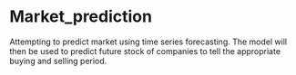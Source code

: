 # Market_prediction
Attempting to predict market using time series forecasting.
The model will then be used to predict future stock of companies to tell the appropriate buying and selling period.
